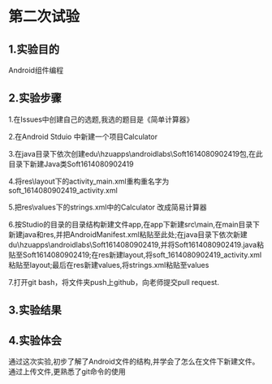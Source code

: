 # 第二次试验
## 1.实验目的
Android组件编程  

## 2.实验步骤
1.在Issues中创建自己的选题,我选的题目是《简单计算器》  

2.在Android Stduio 中新建一个项目Calculator  

3.在java目录下依次创建edu\hzuapps\androidlabs\Soft1614080902419包,在此目录下新建Java类Soft1614080902419  

4.将res\layout下的activity_main.xml重构重名字为soft_1614080902419_activity.xml  

5.把res\values下的strings.xml中的<string name="app_name">Calculator </string>改成<string name="app_name">简易计算器</string>

6.按Studio的目录的目录结构新建文件app,在app下新建src\main,在main目录下新建java和res,并把AndroidManifest.xml粘贴至此处;在java目录下依次新建du\hzuapps\androidlabs\Soft1614080902419,并将Soft1614080902419.java粘贴至Soft1614080902419;在res新建layout,将soft_1614080902419_activity.xml粘贴至layout;最后在res新建values,将strings.xml粘贴至values  

7.打开git bash，将文件夹push上github，向老师提交pull request.

## 3.实验结果


## 4.实验体会
通过这次实验,初步了解了Android文件的结构,并学会了怎么在文件下新建文件。通过上传文件,更熟悉了git命令的使用